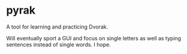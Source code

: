 # pyrak
A tool for learning and practicing Dvorak.

Will eventually sport a GUI and focus on single letters as well as typing sentences instead of single words. I hope.
